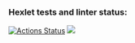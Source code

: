 ### Hexlet tests and linter status:
[![Actions Status](https://github.com/Nekitoni4/php-project-lvl1/workflows/hexlet-check/badge.svg)](https://github.com/Nekitoni4/php-project-lvl1/actions)
<a href="https://codeclimate.com/github/codeclimate/codeclimate/maintainability"><img src="https://api.codeclimate.com/v1/badges/a99a88d28ad37a79dbf6/maintainability" /></a>
